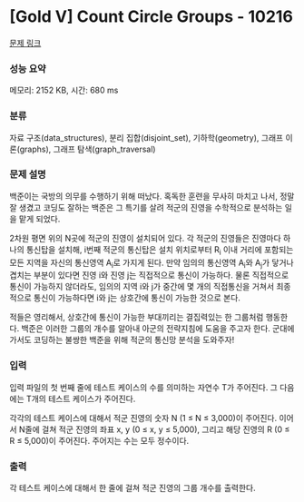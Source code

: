 # [Gold V] Count Circle Groups - 10216 

[문제 링크](https://www.acmicpc.net/problem/10216) 

### 성능 요약

메모리: 2152 KB, 시간: 680 ms

### 분류

자료 구조(data_structures), 분리 집합(disjoint_set), 기하학(geometry), 그래프 이론(graphs), 그래프 탐색(graph_traversal)

### 문제 설명

<p>백준이는 국방의 의무를 수행하기 위해 떠났다. 혹독한 훈련을 무사히 마치고 나서, 정말 잘 생겼고 코딩도 잘하는 백준은 그 특기를 살려 적군의 진영을 수학적으로 분석하는 일을 맡게 되었다.</p>

<p>2차원 평면 위의 N곳에 적군의 진영이 설치되어 있다. 각 적군의 진영들은 진영마다 하나의 통신탑을 설치해, i번째 적군의 통신탑은 설치 위치로부터 R<sub>i</sub> 이내 거리에 포함되는 모든 지역을 자신의 통신영역 A<sub>i</sub>로 가지게 된다. 만약 임의의 통신영역 A<sub>i</sub>와 A<sub>j</sub>가 닿거나 겹치는 부분이 있다면 진영 i와 진영 j는 직접적으로 통신이 가능하다. 물론 직접적으로 통신이 가능하지 않더라도, 임의의 지역 i와 j가 중간에 몇 개의 직접통신을 거쳐서 최종적으로 통신이 가능하다면 i와 j는 상호간에 통신이 가능한 것으로 본다.</p>

<p>적들은 영리해서, 상호간에 통신이 가능한 부대끼리는 결집력있는 한 그룹처럼 행동한다. 백준은 이러한 그룹의 개수를 알아내 아군의 전략지침에 도움을 주고자 한다. 군대에 가서도 코딩하는 불쌍한 백준을 위해 적군의 통신망 분석을 도와주자!</p>

### 입력 

 <p>입력 파일의 첫 번째 줄에 테스트 케이스의 수를 의미하는 자연수 T가 주어진다. 그 다음에는 T개의 테스트 케이스가 주어진다.</p>

<p>각각의 테스트 케이스에 대해서 적군 진영의 숫자 N (1 ≤ N ≤ 3,000)이 주어진다. 이어서 N줄에 걸쳐 적군 진영의 좌표 x, y (0 ≤ x, y ≤ 5,000), 그리고 해당 진영의 R (0 ≤ R ≤ 5,000)이 주어진다. 주어지는 수는 모두 정수이다.</p>

### 출력 

 <p>각 테스트 케이스에 대해서 한 줄에 걸쳐 적군 진영의 그룹 개수를 출력한다.</p>

